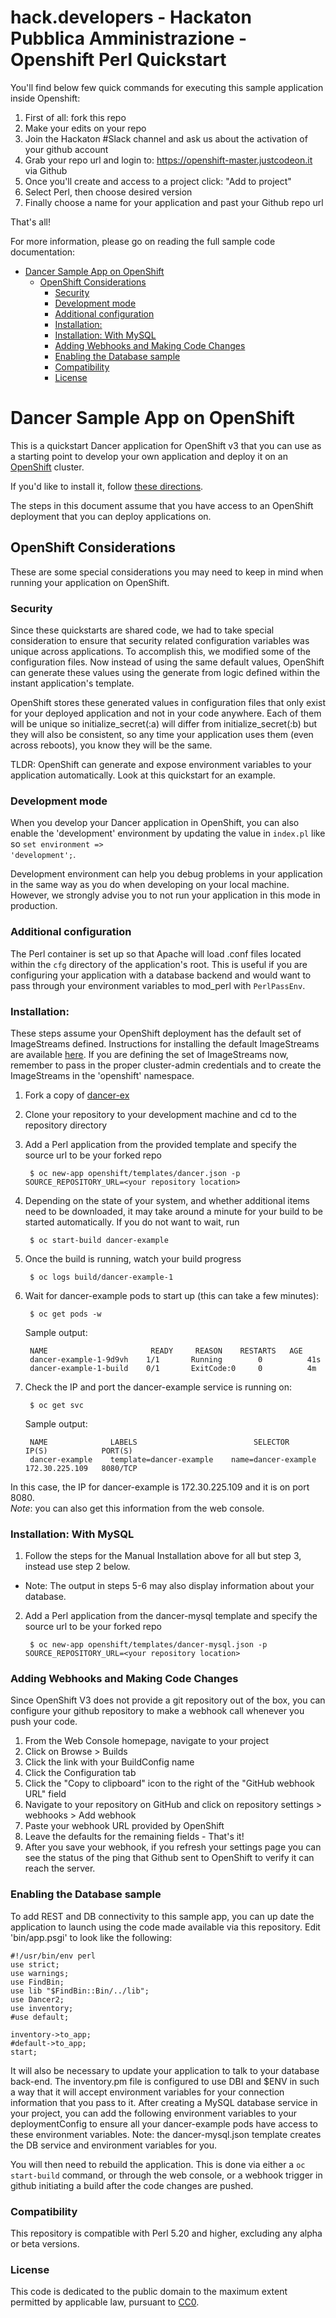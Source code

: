 # hack.developers - Hackaton Pubblica Amministrazione - Openshift Perl Quickstart

You'll find below few quick commands for executing this sample application inside Openshift:
1. First of all: fork this repo
2. Make your edits on your repo
3. Join the Hackaton #Slack channel and ask us about the activation of your github account
4. Grab your repo url and login to: https://openshift-master.justcodeon.it via Github
5. Once you'll create and access to a project click: "Add to project"
6. Select Perl, then choose desired version
7. Finally choose a name for your application and past your Github repo url

That's all!

For more information, please go on reading the full sample code documentation:

<!-- toc -->

- [Dancer Sample App on OpenShift](#dancer-sample-app-on-openshift)
  * [OpenShift Considerations](#openshift-considerations)
    + [Security](#security)
    + [Development mode](#development-mode)
    + [Additional configuration](#additional-configuration)
    + [Installation:](#installation)
    + [Installation: With MySQL](#installation-with-mysql)
    + [Adding Webhooks and Making Code Changes](#adding-webhooks-and-making-code-changes)
    + [Enabling the Database sample](#enabling-the-database-sample)
    + [Compatibility](#compatibility)
    + [License](#license)

<!-- tocstop -->

Dancer Sample App on OpenShift
============================

This is a quickstart Dancer application for OpenShift v3 that you can use as a starting point to develop your own application and deploy it on an [OpenShift](https://github.com/openshift/origin) cluster.

If you'd like to install it, follow [these directions](https://github.com/openshift/dancer-ex/blob/master/README.md#installation).  

The steps in this document assume that you have access to an OpenShift deployment that you can deploy applications on.

OpenShift Considerations
------------------------
These are some special considerations you may need to keep in mind when running your application on OpenShift.

### Security
Since these quickstarts are shared code, we had to take special consideration to ensure that security related configuration variables was unique across applications. To accomplish this, we modified some of the configuration files. Now instead of using the same default values, OpenShift can generate these values using the generate from logic defined within the instant application's template.

OpenShift stores these generated values in configuration files that only exist for your deployed application and not in your code anywhere. Each of them will be unique so initialize_secret(:a) will differ from initialize_secret(:b) but they will also be consistent, so any time your application uses them (even across reboots), you know they will be the same.

TLDR: OpenShift can generate and expose environment variables to your application automatically. Look at this quickstart for an example.

### Development mode
When you develop your Dancer application in OpenShift, you can also enable the 'development' environment by updating the value in <code>index.pl</code> like so <code>set environment => 'development';</code>.

Development environment can help you debug problems in your application in the same way as you do when developing on your local machine. However, we strongly advise you to not run your application in this mode in production.

### Additional configuration
The Perl container is set up so that Apache will load .conf files located within the <code>cfg</code> directory of the application's root.  This is useful if you are configuring your application with a database backend and would want to pass through your environment variables to mod_perl with <code>PerlPassEnv</code>.

### Installation: 
These steps assume your OpenShift deployment has the default set of ImageStreams defined.  Instructions for installing the default ImageStreams are available [here](https://docs.openshift.org/latest/install_config/imagestreams_templates.html).    If you are defining the set of ImageStreams now, remember to pass in the proper cluster-admin credentials and to create the ImageStreams in the 'openshift' namespace.

1. Fork a copy of [dancer-ex](https://github.com/openshift/dancer-ex)
2. Clone your repository to your development machine and cd to the repository directory
3. Add a Perl application from the provided template and specify the source url to be your forked repo  

		$ oc new-app openshift/templates/dancer.json -p SOURCE_REPOSITORY_URL=<your repository location>

4. Depending on the state of your system, and whether additional items need to be downloaded, it may take around a minute for your build to be started automatically.  If you do not want to wait, run

		$ oc start-build dancer-example

5. Once the build is running, watch your build progress  

		$ oc logs build/dancer-example-1

6. Wait for dancer-example pods to start up (this can take a few minutes):  

		$ oc get pods -w


	Sample output:  

		NAME                       READY     REASON    RESTARTS   AGE
		dancer-example-1-9d9vh    1/1       Running        0          41s
		dancer-example-1-build    0/1       ExitCode:0     0          4m


6. Check the IP and port the dancer-example service is running on:  

		$ oc get svc

	Sample output:  

		NAME              LABELS                          SELECTOR               IP(S)            PORT(S)
		dancer-example    template=dancer-example    name=dancer-example    172.30.225.109   8080/TCP

In this case, the IP for dancer-example is 172.30.225.109 and it is on port 8080.  
*Note*: you can also get this information from the web console.

### Installation: With MySQL
1. Follow the steps for the Manual Installation above for all but step 3, instead use step 2 below.  
  - Note: The output in steps 5-6 may also display information about your database.
2. Add a Perl application from the dancer-mysql template and specify the source url to be your forked repo  

		$ oc new-app openshift/templates/dancer-mysql.json -p SOURCE_REPOSITORY_URL=<your repository location>


### Adding Webhooks and Making Code Changes
Since OpenShift V3 does not provide a git repository out of the box, you can configure your github repository to make a webhook call whenever you push your code.

1. From the Web Console homepage, navigate to your project
2. Click on Browse > Builds
3. Click the link with your BuildConfig name
4. Click the Configuration tab
5. Click the "Copy to clipboard" icon to the right of the "GitHub webhook URL" field
6. Navigate to your repository on GitHub and click on repository settings > webhooks > Add webhook
7. Paste your webhook URL provided by OpenShift
8. Leave the defaults for the remaining fields - That's it!
9. After you save your webhook, if you refresh your settings page you can see the status of the ping that Github sent to OpenShift to verify it can reach the server.  

### Enabling the Database sample
To add REST and DB connectivity to this sample app, you can up date the application to launch using the code made available via this repository.  Edit 'bin/app.psgi' to look like the following:

	#!/usr/bin/env perl
	use strict;
	use warnings;
	use FindBin;
	use lib "$FindBin::Bin/../lib";
	use Dancer2;
	use inventory;
	#use default;

	inventory->to_app;
	#default->to_app;
	start;

It will also be necessary to update your application to talk to your database back-end. The inventory.pm file is configured to use DBI and $ENV in such a way that it will accept environment variables for your connection information that you pass to it. After creating a MySQL database service in your project, you can add the following environment variables to your deploymentConfig to ensure all your dancer-example pods have access to these environment variables. Note: the dancer-mysql.json template creates the DB service and environment variables for you. 

You will then need to rebuild the application.  This is done via either a `oc start-build` command, or through the web console, or a webhook trigger in github initiating a build after the code changes are pushed.

### Compatibility

This repository is compatible with Perl 5.20 and higher, excluding any alpha or beta versions.

### License
This code is dedicated to the public domain to the maximum extent permitted by applicable law, pursuant to [CC0](http://creativecommons.org/publicdomain/zero/1.0/).
